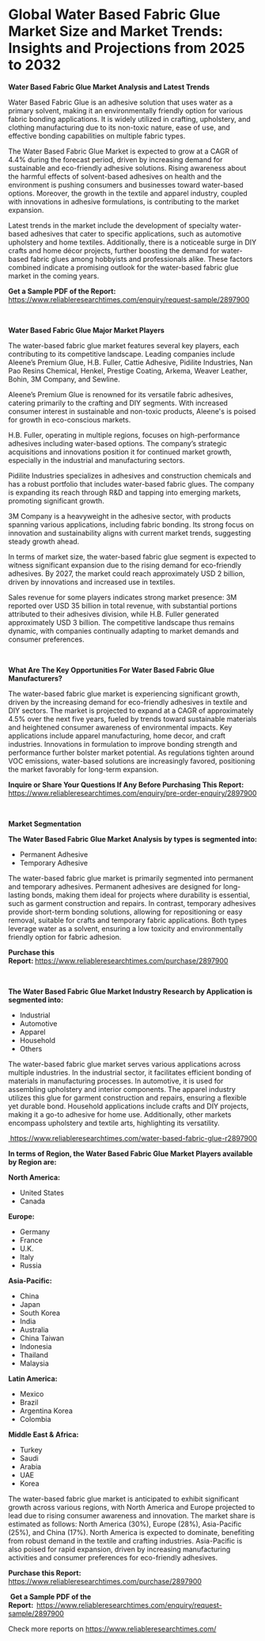 <p><h1>Global Water Based Fabric Glue Market Size and Market Trends: Insights and Projections from 2025 to 2032</h1></p><p><strong>Water Based Fabric Glue Market Analysis and Latest Trends</strong></p>
<p><p>Water Based Fabric Glue is an adhesive solution that uses water as a primary solvent, making it an environmentally friendly option for various fabric bonding applications. It is widely utilized in crafting, upholstery, and clothing manufacturing due to its non-toxic nature, ease of use, and effective bonding capabilities on multiple fabric types.</p><p>The Water Based Fabric Glue Market is expected to grow at a CAGR of 4.4% during the forecast period, driven by increasing demand for sustainable and eco-friendly adhesive solutions. Rising awareness about the harmful effects of solvent-based adhesives on health and the environment is pushing consumers and businesses toward water-based options. Moreover, the growth in the textile and apparel industry, coupled with innovations in adhesive formulations, is contributing to the market expansion.</p><p>Latest trends in the market include the development of specialty water-based adhesives that cater to specific applications, such as automotive upholstery and home textiles. Additionally, there is a noticeable surge in DIY crafts and home décor projects, further boosting the demand for water-based fabric glues among hobbyists and professionals alike. These factors combined indicate a promising outlook for the water-based fabric glue market in the coming years.</p></p>
<p><strong>Get a Sample PDF of the Report:&nbsp;</strong> <a href="https://www.reliableresearchtimes.com/enquiry/request-sample/2897900?utm_campaign=3033&utm_medium=2&utm_source=Github&utm_content=ia&utm_term=15032025&utm_id=water-based-fabric-glue">https://www.reliableresearchtimes.com/enquiry/request-sample/2897900</a></p>
<p>&nbsp;</p>
<p><strong>Water Based Fabric Glue Major Market Players</strong></p>
<p><p>The water-based fabric glue market features several key players, each contributing to its competitive landscape. Leading companies include Aleene’s Premium Glue, H.B. Fuller, Cattie Adhesive, Pidilite Industries, Nan Pao Resins Chemical, Henkel, Prestige Coating, Arkema, Weaver Leather, Bohin, 3M Company, and Sewline.</p><p>Aleene’s Premium Glue is renowned for its versatile fabric adhesives, catering primarily to the crafting and DIY segments. With increased consumer interest in sustainable and non-toxic products, Aleene's is poised for growth in eco-conscious markets.</p><p>H.B. Fuller, operating in multiple regions, focuses on high-performance adhesives including water-based options. The company’s strategic acquisitions and innovations position it for continued market growth, especially in the industrial and manufacturing sectors.</p><p>Pidilite Industries specializes in adhesives and construction chemicals and has a robust portfolio that includes water-based fabric glues. The company is expanding its reach through R&D and tapping into emerging markets, promoting significant growth.</p><p>3M Company is a heavyweight in the adhesive sector, with products spanning various applications, including fabric bonding. Its strong focus on innovation and sustainability aligns with current market trends, suggesting steady growth ahead.</p><p>In terms of market size, the water-based fabric glue segment is expected to witness significant expansion due to the rising demand for eco-friendly adhesives. By 2027, the market could reach approximately USD 2 billion, driven by innovations and increased use in textiles.</p><p>Sales revenue for some players indicates strong market presence: 3M reported over USD 35 billion in total revenue, with substantial portions attributed to their adhesives division, while H.B. Fuller generated approximately USD 3 billion. The competitive landscape thus remains dynamic, with companies continually adapting to market demands and consumer preferences.</p></p>
<p>&nbsp;</p>
<p><strong>What Are The Key Opportunities For Water Based Fabric Glue Manufacturers?</strong></p>
<p><p>The water-based fabric glue market is experiencing significant growth, driven by the increasing demand for eco-friendly adhesives in textile and DIY sectors. The market is projected to expand at a CAGR of approximately 4.5% over the next five years, fueled by trends toward sustainable materials and heightened consumer awareness of environmental impacts. Key applications include apparel manufacturing, home decor, and craft industries. Innovations in formulation to improve bonding strength and performance further bolster market potential. As regulations tighten around VOC emissions, water-based solutions are increasingly favored, positioning the market favorably for long-term expansion.</p></p>
<p><strong>Inquire or Share Your Questions If Any Before Purchasing This Report:</strong> <a href="https://www.reliableresearchtimes.com/enquiry/pre-order-enquiry/2897900?utm_campaign=3033&utm_medium=2&utm_source=Github&utm_content=ia&utm_term=15032025&utm_id=water-based-fabric-glue">https://www.reliableresearchtimes.com/enquiry/pre-order-enquiry/2897900</a></p>
<p>&nbsp;</p>
<p><strong>Market Segmentation</strong></p>
<p><strong>The Water Based Fabric Glue Market Analysis by types is segmented into:</strong></p>
<p><ul><li>Permanent Adhesive</li><li>Temporary Adhesive</li></ul></p>
<p><p>The water-based fabric glue market is primarily segmented into permanent and temporary adhesives. Permanent adhesives are designed for long-lasting bonds, making them ideal for projects where durability is essential, such as garment construction and repairs. In contrast, temporary adhesives provide short-term bonding solutions, allowing for repositioning or easy removal, suitable for crafts and temporary fabric applications. Both types leverage water as a solvent, ensuring a low toxicity and environmentally friendly option for fabric adhesion.</p></p>
<p><strong>Purchase this Report:&nbsp;</strong><a href="https://www.reliableresearchtimes.com/purchase/2897900?utm_campaign=3033&utm_medium=2&utm_source=Github&utm_content=ia&utm_term=15032025&utm_id=water-based-fabric-glue">https://www.reliableresearchtimes.com/purchase/2897900</a></p>
<p>&nbsp;</p>
<p><strong>The Water Based Fabric Glue Market Industry Research by Application is segmented into:</strong></p>
<p><ul><li>Industrial</li><li>Automotive</li><li>Apparel</li><li>Household</li><li>Others</li></ul></p>
<p><p>The water-based fabric glue market serves various applications across multiple industries. In the industrial sector, it facilitates efficient bonding of materials in manufacturing processes. In automotive, it is used for assembling upholstery and interior components. The apparel industry utilizes this glue for garment construction and repairs, ensuring a flexible yet durable bond. Household applications include crafts and DIY projects, making it a go-to adhesive for home use. Additionally, other markets encompass upholstery and textile arts, highlighting its versatility.</p></p>
<p><a href="https://www.reliableresearchtimes.com/water-based-fabric-glue-r2897900?utm_campaign=3033&utm_medium=2&utm_source=Github&utm_content=ia&utm_term=15032025&utm_id=water-based-fabric-glue">&nbsp;https://www.reliableresearchtimes.com/water-based-fabric-glue-r2897900</a></p>
<p><strong>In terms of Region, the Water Based Fabric Glue Market Players available by Region are:</strong></p>
<p>
    <p> <strong> North America: </strong>
        <ul>
            <li>United States</li>
            <li>Canada</li>
        </ul>
        </p> 
    <p> <strong> Europe: </strong>
        <ul>
            <li>Germany</li>
            <li>France</li>
            <li>U.K.</li>
            <li>Italy</li>
            <li>Russia</li>
        </ul>
        </p> 
    <p> <strong> Asia-Pacific: </strong>
        <ul>
            <li>China</li>
            <li>Japan</li>
            <li>South Korea</li>
            <li>India</li>
            <li>Australia</li>
            <li>China Taiwan</li>
            <li>Indonesia</li>
            <li>Thailand</li>
            <li>Malaysia</li>
        </ul>
        </p> 
    <p> <strong> Latin America: </strong>
        <ul>
            <li>Mexico</li>
            <li>Brazil</li>
            <li>Argentina Korea</li>
            <li>Colombia</li>
        </ul>
        </p> 
    <p> <strong> Middle East & Africa: </strong>
        <ul>
            <li>Turkey</li>
            <li>Saudi</li>
            <li>Arabia</li>
            <li>UAE</li>
            <li>Korea</li>
        </ul>
    </p>
    </p>
<p><p>The water-based fabric glue market is anticipated to exhibit significant growth across various regions, with North America and Europe projected to lead due to rising consumer awareness and innovation. The market share is estimated as follows: North America (30%), Europe (28%), Asia-Pacific (25%), and China (17%). North America is expected to dominate, benefiting from robust demand in the textile and crafting industries. Asia-Pacific is also poised for rapid expansion, driven by increasing manufacturing activities and consumer preferences for eco-friendly adhesives.</p></p>
<p><strong>Purchase this Report: </strong><a href="https://www.reliableresearchtimes.com/purchase/2897900?utm_campaign=3033&utm_medium=2&utm_source=Github&utm_content=ia&utm_term=15032025&utm_id=water-based-fabric-glue">https://www.reliableresearchtimes.com/purchase/2897900</a></p>
<p>&nbsp;<strong>Get a Sample PDF of the Report:&nbsp;&nbsp;</strong><a href="https://www.reliableresearchtimes.com/enquiry/request-sample/2897900?utm_campaign=3033&utm_medium=2&utm_source=Github&utm_content=ia&utm_term=15032025&utm_id=water-based-fabric-glue">https://www.reliableresearchtimes.com/enquiry/request-sample/2897900</a></p>
<p><strong></strong></p>
<p>Check more reports on <a href="https://www.reliableresearchtimes.com/?utm_campaign=3033&utm_medium=2&utm_source=Github&utm_content=ia&utm_term=15032025&utm_id=water-based-fabric-glue">https://www.reliableresearchtimes.com/</a></p>